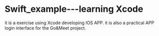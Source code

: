 # Swift_example---learning Xcode
it is a exercise using Xcode developing IOS APP.
it is also a practical APP login interface for the Go&Meet project.
